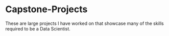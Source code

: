 # Capstone-Projects

These are large projects I have worked on that showcase many of the skills required to be a Data Scientist.
